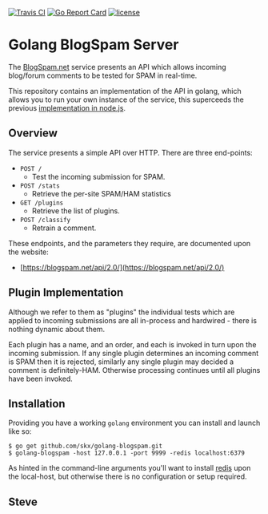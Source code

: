 [![Travis CI](https://img.shields.io/travis/BlogSpam-net/blogspam-api/master.svg?style=flat-square)](https://travis-ci.org/BlogSpam-net/blogspam-api)
[![Go Report Card](https://goreportcard.com/badge/github.com/BlogSpam-net/blogspam-api)](https://goreportcard.com/report/github.com/BlogSpam-net/blogspam-api)
[![license](https://img.shields.io/github/license/BlogSpam-net/blogspam-api.svg)](https://github.com/BlogSpam-net/blogspam-api/blob/master/LICENSE)


# Golang BlogSpam Server

The [BlogSpam.net](https://blogspam.net/) service presents an API which allows
incoming blog/forum comments to be tested for SPAM in real-time.

This repository contains an implementation of the API in golang, which allows you to run your own instance of the service, this superceeds the previous [implementation in node.js](https://github.com/skx/blogspam.js).


## Overview

The service presents a simple API over HTTP.  There are three end-points:

* `POST /`
    * Test the incoming submission for SPAM.
* `POST /stats`
    * Retrieve the per-site SPAM/HAM statistics
* `GET /plugins`
    * Retrieve the list of plugins.
* `POST /classify`
    * Retrain a comment.

These endpoints, and the parameters they require, are documented upon the website:

* [https://blogspam.net/api/2.0/](https://blogspam.net/api/2.0/)


## Plugin Implementation

Although we refer to them as "plugins" the individual tests which are applied to incoming submissions are all in-process and hardwired - there is nothing dynamic about them.

Each plugin has a name, and an order, and each is invoked in turn upon the incoming submission.  If any single plugin determines an incoming comment is SPAM then it is rejected, similarly any single plugin may decided a comment is definitely-HAM.  Otherwise processing continues until all plugins have been invoked.


## Installation

Providing you have a working `golang` environment you can install and
launch like so:

    $ go get github.com/skx/golang-blogspam.git
    $ golang-blogspam -host 127.0.0.1 -port 9999 -redis localhost:6379

As hinted in the command-line arguments you'll want to install [redis](https://redis.io/) upon the local-host, but otherwise there is no configuration or setup required.


Steve
--
